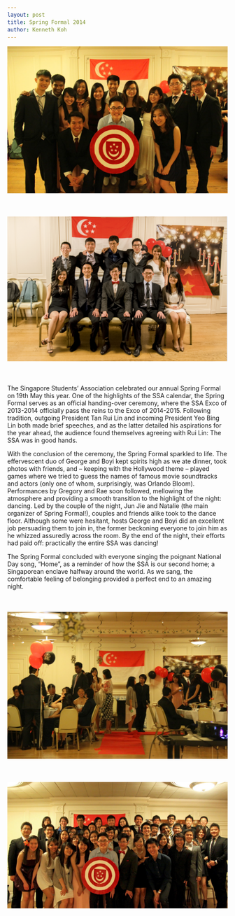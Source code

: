 ```yaml
---
layout: post
title: Spring Formal 2014
author: Kenneth Koh
---
```


<div style="margin-bottom: 50px;">
	<img src="/assets/spring-formal-2014-1.jpg" class="img-responsive center-block">
</div>

<div style="margin-top: 50px; margin-bottom: 50px;">
	<img src="/assets/spring-formal-2014-2.png" class="img-responsive center-block">
</div>

The Singapore Students’ Association celebrated our annual Spring Formal on 19th May this year. One of the highlights of the SSA calendar, the Spring Formal serves as an official handing-over ceremony, where the SSA Exco of 2013-2014 officially pass the reins to the Exco of 2014-2015. Following tradition, outgoing President Tan Rui Lin and incoming President Yeo Bing Lin both made brief speeches, and as the latter detailed his aspirations for the year ahead, the audience found themselves agreeing with Rui Lin: The SSA was in good hands.

With the conclusion of the ceremony, the Spring Formal sparkled to life. The effervescent duo of George and Boyi kept spirits high as we ate dinner, took photos with friends, and – keeping with the Hollywood theme – played games where we tried to guess the names of famous movie soundtracks and actors (only one of whom, surprisingly, was Orlando Bloom). Performances by Gregory and Rae soon followed, mellowing the atmosphere and providing a smooth transition to the highlight of the night: dancing. Led by the couple of the night, Jun Jie and Natalie (the main organizer of Spring Formal!), couples and friends alike took to the dance floor. Although some were hesitant, hosts George and Boyi did an excellent job persuading them to join in, the former beckoning everyone to join him as he whizzed assuredly across the room. By the end of the night, their efforts had paid off: practically the entire SSA was dancing!

The Spring Formal concluded with everyone singing the poignant National Day song, “Home”, as a reminder of how the SSA is our second home; a Singaporean enclave halfway around the world. As we sang, the comfortable feeling of belonging provided a perfect end to an amazing night.

<div style="margin-top: 50px; margin-bottom: 50px;">
	<img src="/assets/spring-formal-2014-3.jpg" class="img-responsive center-block">
</div>

<div style="margin-top: 50px;">
	<img src="/assets/spring-formal-2014-4.jpg" class="img-responsive center-block">
</div>